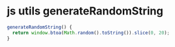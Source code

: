 # js utils generateRandomString

```js
generateRandomString() {
  return window.btoa(Math.random().toString()).slice(0, 20);
}
```
